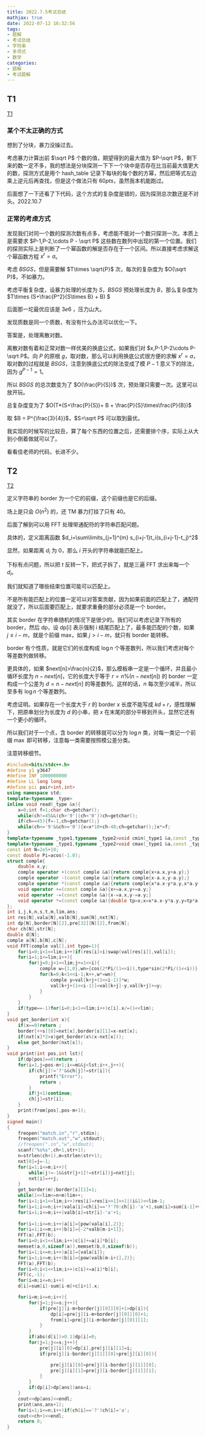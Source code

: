 ```yaml
---
title: 2022.7.5考试总结
mathjax: true
date: 2022-07-12 16:32:56
tags:
- 题解
- 考试总结
- 字符串
- 多项式
- 数学
categories:
- 题解
- 考试题解
---
```


## T1

[T1](https://haltoj.top/d/haoba/p/224)

### 某个不太正确的方式

想到了分块，暴力没操过去。

考虑暴力计算出前 $\sqrt P$ 个数的值，期望得到的最大值为 $P-\sqrt P$，剩下来的数一定不多，我的想法是分块探测一下下一个块中是否存在比当前最大值更大的数，探测方式是用个 $\text{hash\_table}$ 记录下每块的每个数的方幂，然后把等式左边乘上逆元后再查找，但是这个做法只有 $60pts$，虽然我本机能跑过。

后面想了一下还看了下代码，这个方式的复杂度是错的，因为探测总次数还是不对头。2022.10.7

### 正常的考虑方式

发现我们对同一个数的探测次数有点多，考虑能不能对一个数只探测一次。本质上是需要求 $P-1,P-2,\cdots P - \sqrt P$ 这些数在数列中出现的第一个位置。我们的探测实际上是判断了一个幂函数的解是否存在于一个区间。所以直接考虑求解这个幂函数方程 $x^r = a$。

考虑 $BSGS$，但是需要解 $T\times \sqrt{P}$ 次，每次的复杂度为 $O(\sqrt P)$，不如暴力。

考虑平衡复杂度，设暴力处理的长度为 $S$，$BSGS$ 预处理长度为 $B$，那么复杂度为 $T\times (S+\frac{P^2}{S\times B} + B) $

后面那一坨最优应该是 $3e6$ ，压力山大。

发现质数是同一个质数，有没有什么办法可以优化一下。

答案是，处理离散对数。

离散对数有着和正常对数一样优美的换底公式，如果我们对 $x,P-1,P-2\cdots P-\sqrt P$。向 $P$  的原根 $g$，取对数，那么可以利用换底公式很方便的求解 $x^r = a$，取对数的过程就是 $BSGS$，注意到换底公式的除法变成了模 $P-1$ 意义下的除法，因为 $g^{P-1} = 1$。

所以 $BSGS$ 的总次数变为了 $O(\frac{P}{S})$ 次，预处理只需要一次。这里可以放开玩。

总复杂度变为了 $O(T*(S+\frac{P}{S})+ B  + \frac{P}{S}\times\frac{P}{B})$

取 $B = P^{\frac{3}{4}}$，$S=\sqrt P$ 可以取到最优。

我实现的时候写的比较丑，算了每个东西的位置之后，还需要排个序，实际上从大到小倒着做就可以了。

看看佳老师的代码，长进不少。

## T2

[T2](https://haltoj.top/d/haoba/p/224)

定义字符串的 border 为一个它的前缀，这个前缀也是它的后缀。

场上是只会 $O(n^2)$ 的，还 TM 暴力打挂了只有 40。

后面了解到可以用 FFT 处理带通配符的字符串匹配问题。

具体的，定义距离函数 $d_i=\sum\limits_{j=1}^{m} s_{i+j-1}t_i(s_{i+j-1}-t_j)^2$

显然，如果距离 $d_i$ 为 $0$，那么 $i$ 开头的字符串就能匹配上。

下标有点问题，所以把 $t$ 反转一下，把式子拆了，就是三遍 FFT 求出来每一个 $d_i$。

我们就知道了哪些结束位置可能可以匹配上。

不是所有能匹配上的位置一定可以对答案贡献，因为如果前面的匹配上了，通配符就没了，所以后面要匹配上，就要求重叠的部分必须是一个 border。

其实 border 在字符串随机的情况下是很少的。我们可以考虑记录下所有的 border，然后 dp，设 dp[i] 表示强制 i 结尾匹配上了，最多能匹配的个数，如果 $j\leq i-m$，就是个前缀 max，如果 $j> i-m$，就只有 border 能转移。

border 有个性质，就是它们的长度构成 $\log n$ 个等差数列，所以我们考虑对每个等差数列做转移。

更具体的，如果 $next[n]>\frac{n}{2}$，那么模板串一定是一个循环，并且最小循环长度为 $n-next[n]$，它的长度大于等于 $r=n\%(n-next[n])$ 的 border 一定构成一个公差为 $d=n-next[n]$ 的等差数列。这样的话，$n$ 每次至少减半，所以至多有 $\log n$ 个等差数列。

考虑证明。如果存在一个长度大于 $r$ 的 border  $x$ 长度不能写成 $kd+r$，感性理解下，把原串划分为长度为 $d$ 的小串，把 $x$ 在末尾的部分平移到开头，显然它还有一个更小的循环。

所以我们对于一个点，含 border 的转移就可以分为 $\log n$ 类，对每一类记一个前缀 $\max$ 即可转移，注意每一类需要按照模公差分类。

注意转移细节。

```c++
#include<bits/stdc++.h>
#define y1 y3647
#define INF 1000000000
#define LL long long
#define pii pair<int,int>
using namespace std;
template<typename _type>
inline void read(_type &x){
	x=0;int f=1;char ch=getchar();
	while(ch!=45&&(ch>'9'||ch<'0'))ch=getchar();
	if(ch==45){f=-1,ch=getchar();}
	while(ch<='9'&&ch>='0'){x=x*10+ch-48;ch=getchar();}x*=f;
}
template<typename _type1,typename _type2>void cmin(_type1 &a,const _type2 b){if(a>b)a=b;}
template<typename _type1,typename _type2>void cmax(_type1 &a,const _type2 b){if(a<b)a=b;}
const int N=2e5+10;
const double Pi=acos(-1.0);
struct comple{
	double x,y;
	comple operator +(const comple &a){return comple{x+a.x,y+a.y};}
	comple operator -(const comple &a){return comple{x-a.x,y-a.y};}
	comple operator *(const comple &a){return comple{x*a.x-y*a.y,x*a.y+y*a.x};}
	void operator +=(const comple &a){x+=a.x,y+=a.y;}
	void operator -=(const comple &a){x-=a.x,y-=a.y;}
	void operator *=(const comple &a){double tp=x;x=x*a.x-y*a.y,y=tp*a.y+y*a.x;}
};
int i,j,k,n,s,t,m,lim,ans;
int res[N],vala[N],valb[N],sum[N],nxt[N];
int dp[N],border[N][2],pre[32][N][2],from[N];
char ch[N],str[N];
double d[N];
comple a[N],b[N],c[N];
void FFT(comple val[],int type=1){
	for(i=0;i<1<<lim;i++)if(res[i]>i)swap(val[res[i]],val[i]);
	for(i=1;i<=lim;i++){
		for(j=0;j<1<<lim;j+=1<<i){
			comple w={1,0},wn={cos(2*Pi/(1<<i)),type*sin(2*Pi/(1<<i))};
			for(k=0;k<1<<i-1;k++,w*=wn){
				comple y=val[k+j+(1<<i-1)]*w;
				val[k+j+(1<<i-1)]=val[k+j]-y,val[k+j]+=y;
			}
		}
	}
	if(type==-1)for(i=0;i<1<<lim;i++)c[i].x/=(1<<lim);
}
void get_border(int x){
	if(x==0)return ;
	border[++s][0]=nxt[x],border[s][1]=x-nxt[x];
	if(nxt[x]*2>x)get_border(x%(x-nxt[x]));
	else get_border(nxt[x]);
}
void print(int pos,int lst){
	if(dp[pos]==0)return ;
	for(i=1,j=pos-m+1;i<=m&&j<lst;i++,j++){
		if(ch[j]!='?'&&ch[j]!=str[i]){
			printf("Error");
			return ;
		}
		if(j<1)continue;
		ch[j]=str[i];
	}
	print(from[pos],pos-m+1);
}
signed main()
{
 	freopen("match.in","r",stdin);
	freopen("match.out","w",stdout);
	//freopen(".in","w",stdout);
	scanf("%s%s",ch+1,str+1);
	n=strlen(ch+1),m=strlen(str+1);
	nxt[0]=j=-1;
	for(i=1;i<=m;i++){
		while(j!=-1&&str[j+1]!=str[i])j=nxt[j];
		nxt[i]=++j;
	}
	get_border(m);border[s][1]=1;
	while(1<<lim<=n+m)lim++;
	for(i=1;i<1<<lim;i++)res[i]=res[i>>1]>>1|(i&1)<<lim-1;
	for(i=1;i<=n;i++)vala[i]=ch[i]=='?'?0:ch[i]-'a'+1,sum[i]=sum[i-1]+vala[i]*vala[i]*vala[i];
	for(i=1;i<=m;i++)valb[i]=str[i]-'a'+1;
	
	for(i=1;i<=n;i++)a[i]={pow(vala[i],2)};
	for(i=1;i<=m;i++)b[i]={-2*valb[m-i+1]};
	FFT(a),FFT(b);
	for(i=0;i<1<<lim;i++)c[i]+=a[i]*b[i];
	memset(a,0,sizeof(a)),memset(b,0,sizeof(b));
	for(i=1;i<=n;i++)a[i]={vala[i]};
	for(i=1;i<=m;i++)b[i]={pow(valb[m-i+1],2)};
	FFT(a),FFT(b);
	for(i=0;i<1<<lim;i++)c[i]+=a[i]*b[i];
	FFT(c,-1);
	for(i=m;i<=n;i++)
	d[i]=sum[i]-sum[i-m]+c[i+1].x;

	for(i=m;i<=n;i++){
		for(j=1;j<=s;j++){
			if(pre[j][i-m+border[j][0]][0]+1>dp[i]){
				dp[i]=pre[j][i-m+border[j][0]][0]+1;
				from[i]=pre[j][i-m+border[j][0]][1];
			}
		}
		if(abs(d[i])>0.1)dp[i]=0;
		for(j=1;j<=s;j++){
			pre[j][i][0]=dp[i],pre[j][i][1]=i;
			if(pre[j][i-border[j][1]][0]>pre[j][i][0]){

				pre[j][i][0]=pre[j][i-border[j][1]][0];
				pre[j][i][1]=pre[j][i-border[j][1]][1];
			}
		}
		if(dp[i]>dp[ans])ans=i;
	}
	cout<<dp[ans]<<endl;
	print(ans,ans+1);
	for(i=1;i<=n;i++)if(ch[i]=='?')ch[i]='a';
	cout<<ch+1<<endl;
	return 0;
}


```

